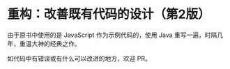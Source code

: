 
# 重构：改善既有代码的设计（第2版）

由于原书中使用的是 JavaScript 作为示例代码的，使用 Java 重写一遍，时隔几年，重温大神的经典之作。

如代码中有错误或有什么可以改进的地方，欢迎 PR。